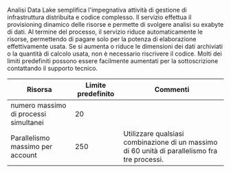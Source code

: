 Analisi Data Lake semplifica l'impegnativa attività di gestione di infrastruttura distribuita e codice complesso. Il servizio effettua il provisioning dinamico delle risorse e permette di svolgere analisi su exabyte di dati. Al termine del processo, il servizio riduce automaticamente le risorse, permettendo di pagare solo per la potenza di elaborazione effettivamente usata. Se si aumenta o riduce le dimensioni dei dati archiviati o la quantità di calcolo usata, non è necessario riscrivere il codice. Molti dei limiti predefiniti possono essere facilmente aumentati per la sottoscrizione contattando il supporto tecnico. 

| **Risorsa** | **Limite predefinito** | **Commenti** |
| --- | --- | --- |
| numero massimo di processi simultanei |20 | |
| Parallelismo massimo per account |250 |Utilizzare qualsiasi combinazione di un massimo di 60 unità di parallelismo fra tre processi. |

